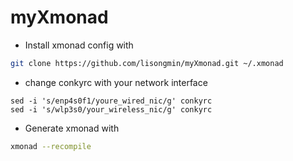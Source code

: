 myXmonad
========

* Install xmonad config with
```bash
git clone https://github.com/lisongmin/myXmonad.git ~/.xmonad
```

* change conkyrc with your network interface
```
sed -i 's/enp4s0f1/youre_wired_nic/g' conkyrc
sed -i 's/wlp3s0/your_wireless_nic/g' conkyrc
```

* Generate xmonad with
```bash
xmonad --recompile
```
